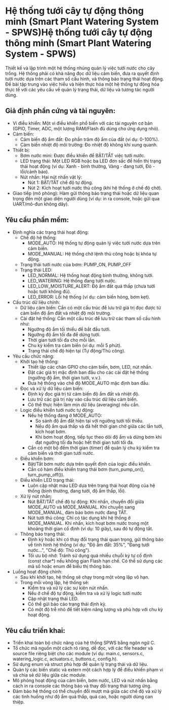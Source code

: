 # Hệ thống tưới cây tự động thông minh (Smart Plant Watering System - SPWS)Hệ thống tưới cây tự động thông minh (Smart Plant Watering System - SPWS)

Thiết kế và lập trình một hệ thống nhúng quản lý việc tưới nước cho cây trồng. Hệ thống phải có khả năng đọc dữ liệu cảm biến, đưa ra quyết định tưới nước dựa trên các tham số cấu hình, và thông báo trạng thái hoạt động. Đề bài tập trung vào việc hiểu và hiện thực hóa một hệ thống tự động hóa thực tế với các yêu cầu về quản lý trạng thái, dữ liệu và tương tác người dùng.

## Giả định phần cứng và tài nguyên:
- Vi điều khiển: Một vi điều khiển phổ biến với các tài nguyên cơ bản (GPIO, Timer, ADC, một lượng RAM/Flash đủ dùng cho ứng dụng nhỏ).
- Cảm biến:
    - Cảm biến độ ẩm đất: Đo phần trăm độ ẩm của đất (ví dụ: 0-100%).
    - Cảm biến nhiệt độ môi trường: Đo nhiệt độ không khí xung quanh.
- Thiết bị:
    - Bơm nước mini: Được điều khiển để BẬT/TẮT việc tưới nước.
    - LED trạng thái: Một LED RGB hoặc ba LED đơn sắc để hiển thị trạng thái hoạt động (ví dụ: Xanh - bình thường, Vàng - đang tưới, Đỏ - lỗi/cảnh báo).
    - Nút nhấn: Hai nút nhấn vật lý:
        - Nút 1: BẬT/TẮT chế độ tự động.
        - Nút 2: Kích hoạt tưới nước thủ công (khi hệ thống ở chế độ chờ).
- Giao tiếp (mô phỏng): Hàm gửi thông báo trạng thái hoặc dữ liệu quan trọng đến một giao diện người dùng (ví dụ: in ra console, hoặc gửi qua UART/mô-đun không dây).

## Yêu cầu phần mềm:
- Định nghĩa các trạng thái hoạt động:
    - Chế độ hệ thống:
        - MODE_AUTO: Hệ thống tự động quản lý việc tưới nước dựa trên cảm biến.
        - MODE_MANUAL: Hệ thống chờ lệnh thủ công hoặc bị khóa tự động.
    - Trạng thái tưới nước của bơm: PUMP_ON, PUMP_OFF
    - Trạng thái LED:
        - LED_NORMAL: Hệ thống hoạt động bình thường, không tưới.
        - LED_WATERING: Hệ thống đang tưới nước.
        - LED_LOW_MOISTURE_ALERT: Độ ẩm đất quá thấp (chưa tưới hoặc tưới không đủ).
        - LED_ERROR: Lỗi hệ thống (ví dụ: cảm biến hỏng, bơm kẹt).
- Cấu trúc dữ liệu chính:
    - Dữ liệu cảm biến: Cần có một cấu trúc để lưu trữ giá trị đọc được từ cảm biến độ ẩm đất và nhiệt độ môi trường.
    - Cài đặt hệ thống: Cần một cấu trúc để lưu trữ các tham số cấu hình như:
        - Ngưỡng độ ẩm tối thiểu để bắt đầu tưới.
        - Ngưỡng độ ẩm tối đa để dừng tưới.
        - Thời gian tưới tối đa cho mỗi lần.
        - Chu kỳ kiểm tra cảm biến (ví dụ: mỗi 5 phút).
        - Trạng thái chế độ hiện tại (Tự động/Thủ công).
- Yêu cầu chức năng:
    - Khởi tạo hệ thống:
        - Thiết lập các chân GPIO cho cảm biến, bơm, LED, nút nhấn.
        - Đặt các giá trị mặc định ban đầu cho các cài đặt hệ thống (ngưỡng độ ẩm, thời gian tưới, v.v.).
        - Đưa hệ thống vào chế độ MODE_AUTO mặc định ban đầu.
    - Đọc và xử lý dữ liệu cảm biến:
        - Định kỳ đọc giá trị từ cảm biến độ ẩm đất và nhiệt độ.
        - Lưu trữ các giá trị này vào cấu trúc dữ liệu cảm biến.
        - Có thể thực hiện làm mịn dữ liệu (averaging) nếu cần.
    - Logic điều khiển tưới nước tự động:
        - Nếu hệ thống đang ở MODE_AUTO:
            - So sánh độ ẩm đất hiện tại với ngưỡng tưới tối thiểu.
            - Nếu độ ẩm quá thấp và đã hết thời gian chờ giữa các lần tưới, kích hoạt bơm.
            - Khi bơm hoạt động, tiếp tục theo dõi độ ẩm và dừng bơm khi đạt ngưỡng tối đa hoặc hết thời gian tưới tối đa.
        - Cần có một bộ đếm thời gian (timer) để quản lý chu kỳ kiểm tra cảm biến và thời gian tưới nước.
    - Điều khiển bơm:
        - Bật/Tắt bơm nước dựa trên quyết định của logic điều khiển.
        - Cần có hàm điều khiển trạng thái bơm (turn_pump_on(), turn_pump_off()).
    - Điều khiển LED trạng thái:
        - Luôn cập nhật màu LED dựa trên trạng thái hoạt động của hệ thống (bình thường, đang tưới, độ ẩm thấp, lỗi).
    - Xử lý nút nhấn:
        - Nút BẬT/TẮT chế độ tự động: Khi nhấn, chuyển đổi giữa MODE_AUTO và MODE_MANUAL. Khi chuyển sang MODE_MANUAL, đảm bảo bơm nước đang TẮT.
        - Nút tưới thủ công: Chỉ có tác dụng khi hệ thống ở MODE_MANUAL. Khi nhấn, kích hoạt bơm nước trong một khoảng thời gian cố định (ví dụ: 10 giây), sau đó tự động tắt.
    - Thông báo trạng thái:
        - Định kỳ hoặc khi có thay đổi trạng thái quan trọng, gửi thông báo về tình hình hệ thống (ví dụ: "Độ ẩm đất: 35%", "Đang tưới nước...", "Chế độ: Thủ công").
        - Tối ưu bộ nhớ: Tránh sử dụng quá nhiều chuỗi ký tự cố định (const char*) nếu không gian Flash hạn chế. Có thể sử dụng các mã số hoặc enum để biểu thị thông báo.
- Luồng hoạt động chính:
    - Sau khi khởi tạo, hệ thống sẽ chạy trong một vòng lặp vô hạn.
    - Trong mỗi vòng lặp, hệ thống sẽ:
        - Kiểm tra và xử lý các sự kiện nút nhấn.
        - Nếu ở chế độ tự động, kiểm tra và xử lý logic tưới nước
        - Cập nhật trạng thái LED.
        - Có thể gửi báo cáo trạng thái định kỳ.
        - Có một độ trễ nhỏ để tiết kiệm năng lượng và phù hợp với chu kỳ hoạt động.

## Yêu cầu triển khai:
- Triển khai toàn bộ chức năng của hệ thống SPWS bằng ngôn ngữ C.
- Tổ chức mã nguồn một cách rõ ràng, dễ đọc, với các file header và source file riêng biệt cho các module (ví dụ: main.c, sensors.c, watering_logic.c, actuators.c, buttons.c, config.h).
- Sử dụng enum và struct phù hợp để quản lý trạng thái và dữ liệu.
- Quản lý các biến static và extern một cách hợp lý để điều khiển phạm vi và chia sẻ dữ liệu giữa các module.
- Mô phỏng hoạt động của cảm biến, bơm nước, LED và nút nhấn bằng cách in ra console các thông báo và thay đổi trạng thái tương ứng.
- Đảm bảo hệ thống có thể chuyển đổi mượt mà giữa các chế độ và xử lý các tình huống như độ ẩm quá thấp, quá cao, hoặc người dùng can thiệp.